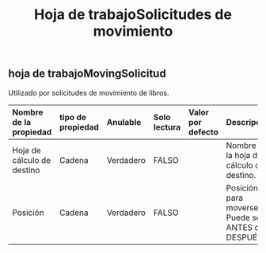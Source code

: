 ﻿---
title: Hoja de trabajoSolicitudes de movimiento
second_title: Aspose.Cells Cloud Documen
type: docs
url: /es/specification/model/worksheetmovingrequest/
description: "Aspose.Cells Especificación del modelo de nube: WorksheetMovingRequest. Maneje sin esfuerzo Excel y otros documentos de hoja de cálculo con funciones como abrir, generar, editar, dividir, fusionar, comparar y convertir."
weight: 50
---
## **hoja de trabajoMovingSolicitud**

 Utilizado por solicitudes de movimiento de libros.

| Nombre de la propiedad| tipo de propiedad| Anulable| Solo lectura| Valor por defecto| Descripción|
|:- |:- |:- |:- |:- |:- |
| Hoja de cálculo de destino| Cadena| Verdadero| FALSO|| Nombre de la hoja de cálculo de destino.|
|Posición| Cadena| Verdadero| FALSO|| Posición para moverse. Puede ser ANTES o DESPUÉS.|

